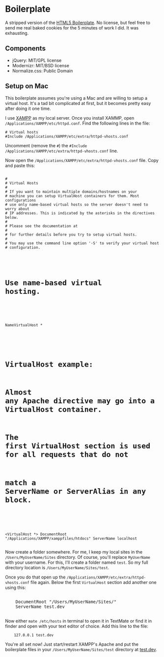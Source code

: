 # Boilerplate

A stripped version of the [HTML5 Boilerplate](http://html5boilerplate.com). No license, but feel free to send me real baked cookies for the 5 minutes of work I did. It was exhausting.


## Components

* jQuery: MIT/GPL license
* Modernizr: MIT/BSD license
* Normalize.css: Public Domain

## Setup on Mac

This boilerplate assumes you're using a Mac and are willing to setup a virtual host. It's a tad bit complicated at first, but it becomes pretty easy after doing it one time.

I use [XAMPP](http://www.apachefriends.org/en/xampp.html) as my local server. Once you install XAMMP, open `/Applications/XAMPP/etc/httpd.conf`. Find the following lines in the file:

	# Virtual hosts
	#Include /Applications/XAMPP/etc/extra/httpd-vhosts.conf

Uncomment (remove the `#`) the `#Include /Applications/XAMPP/etc/extra/httpd-vhosts.conf` line.

Now open the `/Applications/XAMPP/etc/extra/httpd-vhosts.conf` file. Copy and paste this:

<code>
#
# Virtual Hosts
#
# If you want to maintain multiple domains/hostnames on your
# machine you can setup VirtualHost containers for them. Most configurations
# use only name-based virtual hosts so the server doesn't need to worry about
# IP addresses. This is indicated by the asterisks in the directives below.
#
# Please see the documentation at 
# <URL:http://httpd.apache.org/docs/2.2/vhosts/>
# for further details before you try to setup virtual hosts.
#
# You may use the command line option '-S' to verify your virtual host
# configuration.

#
# Use name-based virtual hosting.
#
NameVirtualHost *

#
# VirtualHost example:
# Almost any Apache directive may go into a VirtualHost container.
# The first VirtualHost section is used for all requests that do not
# match a ServerName or ServerAlias in any <VirtualHost> block.
#
<VirtualHost *>
    DocumentRoot "/Applications/XAMPP/xamppfiles/htdocs"
    ServerName localhost
</VirtualHost>
</code>

Now create a folder somewhere. For me, I keep my local sites in the `/Users/MyUserName/Sites` directory. Of course, you'll replace `MyUserName` with your username. For this, I'll create a folder named `test`. So my full directory location is `/Users/MyUserName/Sites/test`.

Once you do that open up the `/Applications/XAMPP/etc/extra/httpd-vhosts.conf` file again. Below the first `VirtualHost` section add another one using this:

<pre>
<VirtualHost *>
    DocumentRoot "/Users/MyUserName/Sites/"
    ServerName test.dev
</VirtualHost>
</pre>

Now either `mate /etc/hosts` in terminal to open it in TextMate or find it in finder and open with your text editor of choice. Add this line to the file:

        127.0.0.1 test.dev

You're all set now! Just start/restart XAMPP's Apache and put the boilerplate files in your `/Users/MyUserName/Sites/test` directory at [test.dev](http://test.dev).